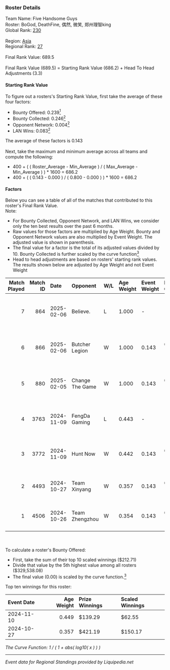 ### Roster Details<br />
Team Name: Five Handsome Guys<br />
Roster: BoGod, DeathFine, 偶然, 微笑, 郑州理智king<br />
Global Rank: [230](../standings_global.md)<br />
<br />
Region: [Asia]( ../standings_asia.md)<br />
Regional Rank: [27]( ../standings_asia.md)<br />
<br />
Final Rank Value:  689.5<br />
<br />
Final Rank Value (689.5) = Starting Rank Value (686.2) + Head To Head Adjustments (3.3)<br />

#### Starting Rank Value<br />
To figure out a rosters's Starting Rank Value, first take the average of these four factors:<br />
- Bounty Offered: 0.239[<sup>1</sup>](#table2)
- Bounty Collected: 0.246[<sup>2</sup>](#table1)
- Opponent Network: 0.004[<sup>2</sup>](#table1)
- LAN Wins: 0.083[<sup>2</sup>](#table1)

The average of these factors is 0.143<br />
<br />
Next, take the maximum and minimum average across all teams and compute the following:<br />
- 400 + ( ( Roster_Average - Min_Average ) / ( Max_Average - Min_Average ) ) * 1600 = 686.2
- 400 + ( ( 0.143 - 0.000 ) / ( 0.800 - 0.000 ) ) * 1600 = 686.2


#### Factors<br />
Below you can see a table of all of the matches that contributed to this roster's Final Rank Value.<br />
Note:<br />

- For Bounty Collected, Opponent Network, and LAN Wins, we consider only the ten best results over the past 6 months.
- Raw values for those factors are multiplied by Age Weight. Bounty and Opponent Network values are also multiplied by Event Weight. The adjusted value is shown in parenthesis.
- The final value for a factor is the total of its adjusted values divided by 10. Bounty Collected is further scaled by the curve function[<sup>3</sup>](#curveFunction)
- Head to head adjustments are based on rosters' starting rank values. The results shown below are adjusted by Age Weight and not Event Weight
<span id="table1"></span><br />


| Match Played | Match ID | Date       | Opponent        | W/L | Age Weight | Event Weight | Bounty Collected | Opponent Network | LAN Wins  | H2H Adj. | Roster                                  |
| -: | -: | :- | :- | :- | :- | :- | :- | :- | :- | -: | :- |
|            7 |      864 | 2025-02-06 | Believe.        | L   | 1.000      | -            | -                | -                | -         |   -22.65 | BoGod, DeathFine, 偶然, 微笑, 郑州理智king      |
|            6 |      866 | 2025-02-06 | Butcher Legion  | W   | 1.000      | 0.143        | 0.000 (0.000)    | 0.047 (0.007)    | 0 (0.000) |     5.02 | BoGod, DeathFine, 偶然, 微笑, 郑州理智king      |
|            5 |      880 | 2025-02-05 | Change The Game | W   | 1.000      | 0.143        | 0.061 (0.009)    | 0.221 (0.032)    | 0 (0.000) |    18.02 | BoGod, DeathFine, 偶然, 微笑, 郑州理智king      |
|            4 |     3763 | 2024-11-09 | FengDa Gaming   | L   | 0.443      | -            | -                | -                | -         |    -6.79 | BoGod, DeathFine, mONESY, RosyClou9, 微笑 |
|            3 |     3772 | 2024-11-09 | Hunt Now        | W   | 0.442      | 0.143        | 0.000 (0.000)    | 0.000 (0.000)    | 0 (0.000) |     3.51 | BoGod, DeathFine, mONESY, RosyClou9, 微笑 |
|            2 |     4493 | 2024-10-27 | Team Xinyang    | W   | 0.357      | 0.143        | 0.000 (0.000)    | 0.017 (0.001)    | 1 (0.357) |     4.33 | BoGod, DeathFine, Zpy, 微笑, 暴躁bb         |
|            1 |     4506 | 2024-10-26 | Team Zhengzhou  | W   | 0.354      | 0.143        | 0.000 (0.000)    | 0.000 (0.000)    | 1 (0.354) |     1.86 | BoGod, DeathFine, Zpy, 微笑, 暴躁bb         |

<br />
<span id="table2"></span><br />
To calculate a roster's Bounty Offered:<br />

- First, take the sum of their top 10 scaled winnings ($212.71)
- Divide that value by the 5th highest value among all rosters ($329,538.08)
- The final value (0.00) is scaled by the curve function.[<sup>3</sup>](#curveFunction)

Top ten winnings for this roster:<br />

| Event Date | Age Weight | Prize Winnings | Scaled Winnings |
| :- | -: | :- | :- |
| 2024-11-10 |      0.449 | $139.29        | $62.55          |
| 2024-10-27 |      0.357 | $421.19        | $150.17         |


<span id="curveFunction"></span>_The Curve Function: 1 / ( 1 + abs( log10( x ) ) )_<br />

---
_Event data for Regional Standings provided by Liquipedia.net_<br />
